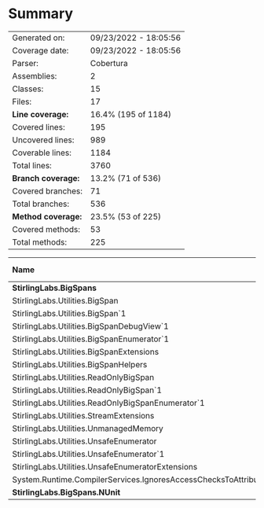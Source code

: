 ﻿# Summary
|||
|:---|:---|
| Generated on: | 09/23/2022 - 18:05:56 |
| Coverage date: | 09/23/2022 - 18:05:56 |
| Parser: | Cobertura |
| Assemblies: | 2 |
| Classes: | 15 |
| Files: | 17 |
| **Line coverage:** | 16.4% (195 of 1184) |
| Covered lines: | 195 |
| Uncovered lines: | 989 |
| Coverable lines: | 1184 |
| Total lines: | 3760 |
| **Branch coverage:** | 13.2% (71 of 536) |
| Covered branches: | 71 |
| Total branches: | 536 |
| **Method coverage:** | 23.5% (53 of 225) |
| Covered methods: | 53 |
| Total methods: | 225 |

|**Name**|**Covered**|**Uncovered**|**Coverable**|**Total**|**Line coverage**|**Covered**|**Total**|**Branch coverage**|**Covered**|**Total**|**Method coverage**|
|:---|---:|---:|---:|---:|---:|---:|---:|---:|---:|---:|---:|
|**StirlingLabs.BigSpans**|**195**|**989**|**1184**|**5665**|**16.4%**|**71**|**536**|**13.2%**|**53**|**225**|**23.5%**|
|StirlingLabs.Utilities.BigSpan|0|41|41|928|0%|0|14|0%|0|7|0%|
|StirlingLabs.Utilities.BigSpan`1|113|88|201|928|56.2%|51|116|43.9%|27|49|55.1%|
|StirlingLabs.Utilities.BigSpanDebugView`1|0|9|9|36|0%|0|2|0%|0|6|0%|
|StirlingLabs.Utilities.BigSpanEnumerator`1|0|9|9|47|0%|0|2|0%|0|3|0%|
|StirlingLabs.Utilities.BigSpanExtensions|26|129|155|512|16.7%|9|86|10.4%|6|39|15.3%|
|StirlingLabs.Utilities.BigSpanHelpers|16|398|414|910|3.8%|5|170|2.9%|6|13|46.1%|
|StirlingLabs.Utilities.ReadOnlyBigSpan|0|12|12|782|0%|0|8|0%|0|4|0%|
|StirlingLabs.Utilities.ReadOnlyBigSpan`1|0|177|177|782|0%|0|102|0%|0|47|0%|
|StirlingLabs.Utilities.ReadOnlyBigSpanEnumerator`1|0|9|9|47|0%|0|2|0%|0|3|0%|
|StirlingLabs.Utilities.StreamExtensions|0|14|14|32|0%|0|6|0%|0|2|0%|
|StirlingLabs.Utilities.UnmanagedMemory|17|30|47|123|36.1%|3|10|30%|3|10|30%|
|StirlingLabs.Utilities.UnsafeEnumerator|1|4|5|195|20%|0|0||1|5|20%|
|StirlingLabs.Utilities.UnsafeEnumerator`1|17|35|52|195|32.6%|2|2|100%|9|27|33.3%|
|StirlingLabs.Utilities.UnsafeEnumeratorExtensions|5|31|36|133|13.8%|1|16|6.2%|1|8|12.5%|
|System.Runtime.CompilerServices.IgnoresAccessChecksToAttribute|0|3|3|15|0%|0|0||0|2|0%|
|**StirlingLabs.BigSpans.NUnit**|**0**|**0**|**0**|**0**|****|**0**|**0**|****|**0**|**0**|****|
